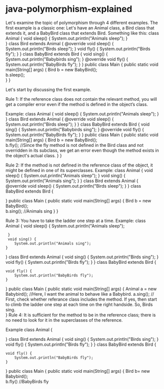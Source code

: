 # java-polymorphism-explained

Let's examine the topic of polymorphism through 4 different examples.
The first example is a classic one:
Let's have an Animal class, a Bird class that extends it, and a BabyBird class that extends Bird.
Something like this:
class Animal {
   void sleep() {
        System.out.println("Animals sleep");
    }  
}
class Bird extends Animal {
   @override
    void sleep() {
        System.out.println("Birds sleep");
    }
    void fly() {
        System.out.println("Birds fly");
    }
}
class BabyBird extends Bird {
      void sing() {
        System.out.println("Babybirds sing");
    }
      @override
      void fly() {
        System.out.println("BabyBirds fly");
    }
}
public class Main {
    public static void main(String[] args) {
        Bird b = new BabyBird();  
        b.sleep();  
    }
}
        
Let's start by discussing the first example.

Rule 1: If the reference class does not contain the relevant method, you will get a compiler error even if the method is defined in the object’s class.

Example:
class Animal {
   void sleep() {
        System.out.println("Animals sleep");
    }  
}
class Bird extends Animal {
   @override
    void sleep() {
        System.out.println("Birds sleep");
    }
}
class BabyBird extends Bird {
      void sing() {
        System.out.println("Babybirds sing");
    }
      @override
       void fly() {
        System.out.println("BabyBirds fly");
    }
}
public class Main {
    public static void main(String[] args) {
        Bird b = new BabyBird();  
        b.fly();    //Since the fly method is not defined in the Bird class and not overridden in its subclass, we get an error even though the method exists in 
                      the object's actual class.
    }
}
 
Rule 2: If the method is not defined in the reference class of the object, it might be defined in one of its superclasses.
Example:
class Animal {
   void sleep() {
        System.out.println("Animals sleep");
    } 
    void sing() {
        System.out.println("Animals sing");
    }
}
class Bird extends Animal {
   @override
    void sleep() {
        System.out.println("Birds sleep");
    }
}
class BabyBird extends Bird {
      
}
public class Main {
    public static void main(String[] args) {
        Bird b = new BabyBird();  
        b.sing();    //Animals sing
    }
}

Rule 3: You have to take the ladder one step at a time.
Example:
class Animal {
   void sleep() {
        System.out.println("Animals sleep");
    
     }  
     void sing() {
        System.out.println("Animals sing");
    }
}
class Bird extends Animal {
    void sing() {
        System.out.println("Birds sing");
    }
    void fly() {
        System.out.println("Birds fly");
    }
}
class BabyBird extends Bird {
    
    void fly() {
        System.out.println("BabyBirds fly");
    }
}
public class Main {
    public static void main(String[] args) {
        Animal a = new Babybird();  //Here, I want the animal to behave like a Babybird. 
        a.sing();    //   First, check whether referance class includes the method. If yes, then start to climb the ladder one step at each time on the right handside.  So, Birds sing.     
    }
Rule 4: It is sufficient for the method to be in the reference class; there is no need to look for it in the superclasses of the reference.

Example
class Animal {
  
}
class Bird extends Animal {
    void sing() {
        System.out.println("Birds sing");
    }
    void fly() {
        System.out.println("Birds fly");
    }
}
class BabyBird extends Bird {
    
    void fly() {
        System.out.println("BabyBirds fly");
    }
}
public class Main {
    public static void main(String[] args) {
       Bird b= new Babybird();  
       b.fly() //BabyBirds fly

